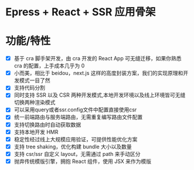 # Epress + React + SSR 应用骨架

# 功能/特性

- [x] 基于 cra 脚手架开发，由 cra 开发的 React App 可无缝迁移，如果你熟悉 cra 的配置，上手成本几乎为 0
- [x] 小而美，相比于 beidou，next.js 这样的高度封装方案，我们的实现原理和开发模式一目了然
- [x] 支持代码分割
- [x] 同时支持 SSR 以及 CSR 两种开发模式,本地开发环境以及线上环境皆可无缝切换两种渲染模式
- [x] 可以采用query或者ssr.config文件中配置直接使用csr
- [x] 统一前端路由与服务端路由，无需重复编写路由文件配置
- [x] 支持切换路由时自动获取数据
- [x] 支持本地开发 HMR
- [x] 稳定性经过线上大规模应用验证，可提供性能优化方案
- [x] 支持 tree shaking，优化构建 bundle 大小以及数量
- [x] 支持 csr/ssr 自定义 layout，无需通过 path 来手动区分
- [x] 抛弃传统模版引擎，拥抱 React 组件，使用 JSX 来作为模版
